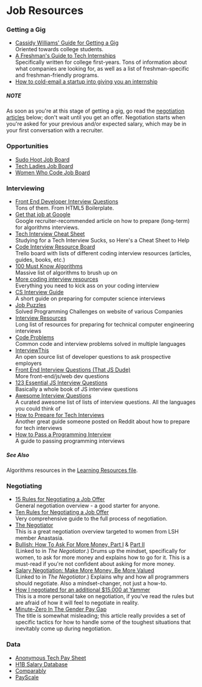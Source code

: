 # Job Resources

### Getting a Gig
* [Cassidy Williams' Guide for Getting a Gig](https://github.com/cassidoo/getting-a-gig)  
  Oriented towards college students.
* [A Freshman's Guide to Tech Internships](https://callajun.github.io/csfrosh/)  
  Specifically written for college first-years. Tons of information about what
  companies are looking for, as well as a list of freshman-specific and
  freshman-friendly programs.
* [How to cold-email a startup into giving you an internship](https://creator.wework.com/knowledge/get-startup-job-internship-cold-email/)  

##### NOTE
As soon as you're at this stage of getting a gig, go read the
[negotiation articles](#negotiating) below; don't wait until you get an offer.
Negotiation starts when you're asked for your previous and/or expected salary,
which may be in your first conversation with a recruiter.

### Opportunities
* [Sudo Hoot Job Board](http://jobs.sudohoot.com/)  
* [Tech Ladies Job Board](http://www.hiretechladies.com/browse-jobs)  
* [Women Who Code Job Board](https://www.womenwhocode.com/jobs)  

### Interviewing
* [Front End Developer Interview Questions](http://h5bp.github.io/Front-end-Developer-Interview-Questions/)  
  Tons of them. From HTML5 Boilerplate.
* [Get that job at Google](http://steve-yegge.blogspot.com/2008/03/get-that-job-at-google.html)  
  Google recruiter-recommended article on how to prepare (long-term) for
  algorithms interviews.
* [Tech Interview Cheat Sheet](https://gist.github.com/TSiege/cbb0507082bb18ff7e4b)  
  Studying for a Tech Interview Sucks, so Here's a Cheat Sheet to Help
* [Code Interview Resource Board](https://trello.com/b/lpp1l94G/code-interview-resource-board)  
  Trello board with lists of different coding interview resources (articles, guides, books, etc.)
* [100 Must Know Algorithms](https://www.quora.com/What-algorithms-and-data-structures-should-any-software-engineer-know/answer/Arun-Sahay)  
  Massive list of algorithms to brush up on
* [More coding interview resources](https://github.com/andreis/interview)  
  Everything you need to kick ass on your coding interview
* [CS Interview Guide](https://github.com/schmatz/cs-interview-guide)  
  A short guide on preparing for computer science interviews
* [Job Puzzles](https://github.com/SITZ/JobPuzzles)  
  Solved Programming Challenges on website of various Companies
* [Interview Resources](https://github.com/davidhampgonsalves/interview-resources)  
  Long list of resources for preparing for technical computer engineering interviews
* [Code Problems](https://github.com/blakeembrey/code-problems)  
  Common code and interview problems solved in multiple languages
* [InterviewThis](https://github.com/ChiperSoft/InterviewThis)  
  An open source list of developer questions to ask prospective employers
* [Front End Interview Questions (That JS Dude)](https://github.com/khan4019/front-end-Interview-Questions)  
  More front-end/js/web dev questions
* [123 Essential JS Interview Questions](https://github.com/nishant8BITS/123-Essential-JavaScript-Interview-Question)  
  Basically a whole book of JS interview questions
* [Awesome Interview Questions](https://github.com/MaximAbramchuck/awesome-interview-questions)  
  A curated awesome list of lists of interview questions. All the languages you could think of
* [How to Prepare for Tech Interviews](https://www.reddit.com/r/cscareerquestions/comments/1jov24/heres_how_to_prepare_for_tech_interviews/)  
  Another great guide someone posted on Reddit about how to prepare for tech interviews
* [How to Pass a Programming Interview](http://blog.triplebyte.com/how-to-pass-a-programming-interview)  
  A guide to passing programming interviews

##### See Also
Algorithms resources in the [Learning Resources file](learning_resources.md).

### Negotiating
* [15 Rules for Negotiating a Job Offer](https://hbr.org/2014/04/15-rules-for-negotiating-a-job-offer)  
  General negotiation overview - a good starter for anyone.
* [Ten Rules for Negotiating a Job Offer](https://medium.freecodecamp.com/ten-rules-for-negotiating-a-job-offer-ee17cccbdab6#.lfn7krckx)  
  Very comprehensive guide to the full process of negotiation.
* [The Negotiator](https://medium.com/ladies-storm-hackathons/the-negotiator-e259da8fb7d1#.za5n72ag9)  
  This is a great negotiation overview targeted to women from LSH member
  Anastasia.
* [Bullish: How To Ask For More Money, Part I](http://www.thegrindstone.com/2012/05/04/career-management/bullish-how-to-ask-for-more-money-part-i-107/) &
  [Part II](http://www.thegrindstone.com/2012/05/11/career-management/bullish-how-to-ask-for-more-money-part-ii-757/)  
  (Linked to in _The Negotiator_.) Drums up the mindset, specifically for women, to
  ask for more money and explains how to go for it. This is a must-read if you're
  not confident about asking for more money.
* [Salary Negotiation: Make More Money, Be More Valued](http://www.kalzumeus.com/2012/01/23/salary-negotiation/)  
  (Linked to in _The Negotiator_.) Explains why and how all programmers should
  negotiate. Also a mindset-changer, not just a how-to.
* [How I negotiated for an additional $15,000 at Yammer](https://medium.com/we-are-yammer/how-i-negotiated-for-an-additional-15-000-at-yammer-2d3c137623ec#.fci5mk8bb)  
  This is a more personal take on negotiation, if you've read the rules but are
  afraid of how it will feel to negotiate in reality.
* [Minute-Zero In The Gender Pay Gap](https://medium.com/tarah-wheeler-van-vlack/minute-zero-in-the-gender-pay-gap-7c6695daffbd#.uytm3mg0n)  
  The title is somewhat misleading; this article really provides a set of
  specific tactics for how to handle some of the toughest situations that
  inevitably come up during negotiation.

### Data
* [Anonymous Tech Pay Sheet](https://docs.google.com/spreadsheets/d/1WkwNK36FyUfrEFK1QjxVod83vJSnuqezeuYF8LkMSbo/edit#gid=1606337908)  
* [H1B Salary Database](http://h1bdata.info)  
* [Comparably](https://www.comparably.com/)  
* [PayScale](http://www.payscale.com/)  
